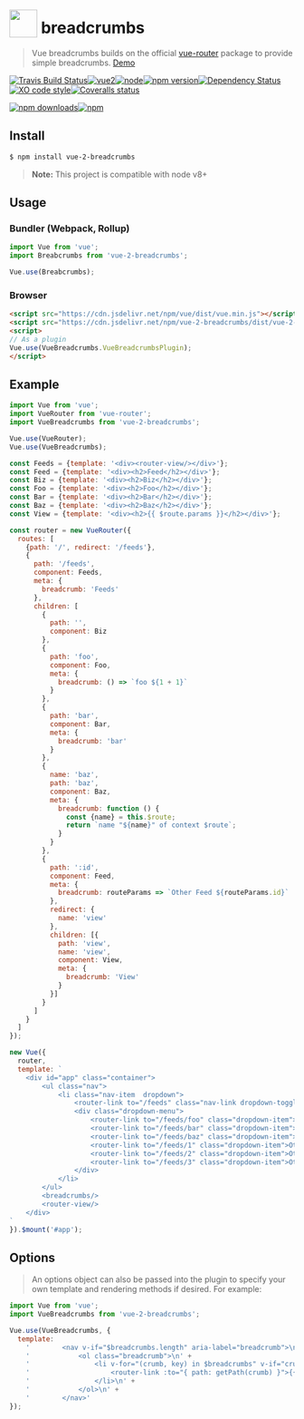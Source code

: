 # <a href="https://vuejs.org" target="_blank"><img valign="text-bottom" height="49" src="https://vuejs.org/images/logo.png"></a> breadcrumbs 
> Vue breadcrumbs builds on the official [vue-router](https://github.com/vuejs/vue-router) package to provide simple breadcrumbs. [Demo](https://scrum.github.io/vue-2-breadcrumbs/)

[![Travis Build Status](https://img.shields.io/travis/Scrum/vue-2-breadcrumbs/master.svg?style=flat-square&label=unix)](https://travis-ci.org/Scrum/vue-2-breadcrumbs)[![vue2](https://img.shields.io/badge/vue-2.x-brightgreen.svg?style=flat-square)](https://vuejs.org/)[![node](https://img.shields.io/node/v/post-sequence.svg?style=flat-square)]()[![npm version](https://img.shields.io/npm/v/vue-2-breadcrumbs.svg?style=flat-square)](https://www.npmjs.com/package/vue-2-breadcrumbs)[![Dependency Status](https://david-dm.org/scrum/vue-2-breadcrumbs.svg?style=flat-square)](https://david-dm.org/scrum/vue-2-breadcrumbs)[![XO code style](https://img.shields.io/badge/code_style-XO-5ed9c7.svg?style=flat-square)](https://github.com/sindresorhus/xo)[![Coveralls status](https://img.shields.io/coveralls/Scrum/vue-2-breadcrumbs.svg?style=flat-square)](https://coveralls.io/r/Scrum/vue-2-breadcrumbs)

[![npm downloads](https://img.shields.io/npm/dm/vue-2-breadcrumbs.svg?style=flat-square)](https://www.npmjs.com/package/vue-2-breadcrumbs)[![npm](https://img.shields.io/npm/dt/vue-2-breadcrumbs.svg?style=flat-square)](https://www.npmjs.com/package/vue-2-breadcrumbs)

## Install

```bash
$ npm install vue-2-breadcrumbs
```

> **Note:** This project is compatible with node v8+


## Usage

### Bundler (Webpack, Rollup)
```js
import Vue from 'vue';
import Breabcrumbs from 'vue-2-breadcrumbs';

Vue.use(Breabcrumbs);
```

### Browser

```html
<script src="https://cdn.jsdelivr.net/npm/vue/dist/vue.min.js"></script>
<script src="https://cdn.jsdelivr.net/npm/vue-2-breadcrumbs/dist/vue-2-breadcrumbs.min.js"></script>
<script>
// As a plugin
Vue.use(VueBreadcrumbs.VueBreadcrumbsPlugin);
</script>
```

## Example  
```js
import Vue from 'vue';
import VueRouter from 'vue-router';
import VueBreadcrumbs from 'vue-2-breadcrumbs';

Vue.use(VueRouter);
Vue.use(VueBreadcrumbs);

const Feeds = {template: '<div><router-view/></div>'};
const Feed = {template: '<div><h2>Feed</h2></div>'};
const Biz = {template: '<div><h2>Biz</h2></div>'};
const Foo = {template: '<div><h2>Foo</h2></div>'};
const Bar = {template: '<div><h2>Bar</h2></div>'};
const Baz = {template: '<div><h2>Baz</h2></div>'};
const View = {template: '<div><h2>{{ $route.params }}</h2></div>'};

const router = new VueRouter({
  routes: [
    {path: '/', redirect: '/feeds'},
    {
      path: '/feeds',
      component: Feeds,
      meta: {
        breadcrumb: 'Feeds'
      },
      children: [
        {
          path: '',
          component: Biz
        },
        {
          path: 'foo',
          component: Foo,
          meta: {
            breadcrumb: () => `foo ${1 + 1}`
          }
        },
        {
          path: 'bar',
          component: Bar,
          meta: {
            breadcrumb: 'bar'
          }
        },
        {
          name: 'baz',
          path: 'baz',
          component: Baz,
          meta: {
            breadcrumb: function () {
              const {name} = this.$route;
              return `name "${name}" of context $route`;
            }
          }
        },
        {
          path: ':id',
          component: Feed,
          meta: {
            breadcrumb: routeParams => `Other Feed ${routeParams.id}`
          },
          redirect: {
            name: 'view'
          },
          children: [{
            path: 'view',
            name: 'view',
            component: View,
            meta: {
              breadcrumb: 'View'
            }
          }]
        }
      ]
    }
  ]
});

new Vue({
  router,
  template: `
    <div id="app" class="container">
        <ul class="nav">
            <li class="nav-item  dropdown">
                <router-link to="/feeds" class="nav-link dropdown-toggle" data-toggle="dropdown" role="button" aria-haspopup="true" aria-expanded="false">Feeds</router-link>
                <div class="dropdown-menu">
                    <router-link to="/feeds/foo" class="dropdown-item">Foo</router-link>
                    <router-link to="/feeds/bar" class="dropdown-item">Bar</router-link>
                    <router-link to="/feeds/baz" class="dropdown-item">Baz</router-link>
                    <router-link to="/feeds/1" class="dropdown-item">Other Feed 1</router-link>
                    <router-link to="/feeds/2" class="dropdown-item">Other Feed 2</router-link>
                    <router-link to="/feeds/3" class="dropdown-item">Other Feed 3</router-link>
                </div>
            </li>
        </ul>
        <breadcrumbs/>
        <router-view/>
    </div>
`
}).$mount('#app');
```
## Options
> An options object can also be passed into the plugin to specify your own template and rendering methods if desired. For example:

```js
import Vue from 'vue';
import VueBreadcrumbs from 'vue-2-breadcrumbs';

Vue.use(VueBreadcrumbs, {
  template:
    '        <nav v-if="$breadcrumbs.length" aria-label="breadcrumb">\n' +
    '            <ol class="breadcrumb">\n' +
    '                <li v-for="(crumb, key) in $breadcrumbs" v-if="crumb.meta.breadcrumb" :key="key" class="breadcrumb-item active" aria-current="page">\n' +
    '                    <router-link :to="{ path: getPath(crumb) }">{{ getBreadcrumb(crumb.meta.breadcrumb) }}</router-link>' +
    '                </li>\n' +
    '            </ol>\n' +
    '        </nav>'
});
```
